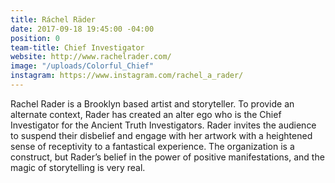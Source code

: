 ```yaml
---
title: Ráchel Räder
date: 2017-09-18 19:45:00 -04:00
position: 0
team-title: Chief Investigator
website: http://www.rachelrader.com/
image: "/uploads/Colorful_Chief"
instagram: https://www.instagram.com/rachel_a_rader/
---
```


Rachel Rader is a Brooklyn based artist and storyteller. To provide an alternate context, Rader has created an alter ego who is the Chief Investigator for the Ancient Truth Investigators. Rader invites the audience to suspend their disbelief and engage with her artwork with a heightened sense of receptivity to a fantastical experience. The organization is a construct, but Rader’s belief in the power of positive manifestations, and the magic of storytelling is very real.
